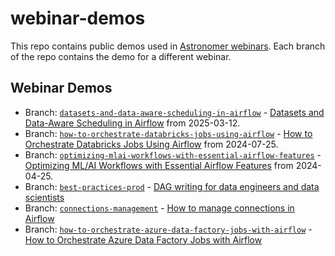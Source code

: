 # webinar-demos

This repo contains public demos used in [Astronomer webinars](https://www.astronomer.io/events/webinars/). Each branch of the repo contains the demo for a different webinar.

## Webinar Demos

- Branch: [`datasets-and-data-aware-scheduling-in-airflow`](https://github.com/astronomer/webinar-demos/tree/datasets-and-data-aware-scheduling-in-airflow) - [Datasets and Data-Aware Scheduling in Airflow](https://www.astronomer.io/events/webinars/datasets-and-data-aware-scheduling-in-airflow-video) from 2025-03-12.
- Branch: [`how-to-orchestrate-databricks-jobs-using-airflow`](https://github.com/astronomer/webinar-demos/tree/how-to-orchestrate-databricks-jobs-using-airflow) - [How to Orchestrate Databricks Jobs Using Airflow](https://www.astronomer.io/events/webinars/%20orchestrate-databricks-jobs-using-airflow-video/) from 2024-07-25.
- Branch: [`optimizing-mlai-workflows-with-essential-airflow-features`](https://github.com/astronomer/webinar-demos/tree/optimizing-mlai-workflows-with-essential-airflow-features) - [Optimizing ML/AI Workflows with Essential Airflow Features](https://www.astronomer.io/events/webinars/optimizing-ml-ai-workflows-with-essential-airflow-features-video/) from 2024-04-25. 
- Branch: [`best-practices-prod`](https://github.com/astronomer/webinar-demos/tree/best-practices-prod) - [DAG writing for data engineers and data scientists](https://www.astronomer.io/events/webinars/dag-writing-for-data-engineers-and-data-scientists-video/)
- Branch: [`connections-management`](https://github.com/astronomer/webinar-demos/tree/connections-management) - [How to manage connections in Airflow](https://www.astronomer.io/events/webinars/how-to-manage-connections-in-airflow-video/)
- Branch: [`how-to-orchestrate-azure-data-factory-jobs-with-airflow`](https://github.com/astronomer/webinar-demos/tree/how-to-orchestrate-azure-data-factory-jobs-with-airflow) - [How to Orchestrate Azure Data Factory Jobs with Airflow](https://www.astronomer.io/events/webinars/how-to-orchestrate-azure-data-factory-jobs-with-airflow-video/)
